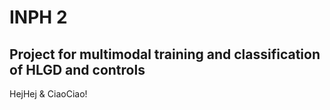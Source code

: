 # INPH 2

## Project for multimodal training and classification of HLGD and controls

HejHej & CiaoCiao!